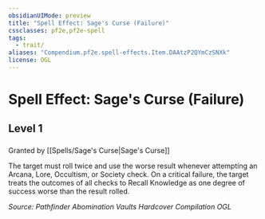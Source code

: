 ```yaml
---
obsidianUIMode: preview
title: "Spell Effect: Sage's Curse (Failure)"
cssclasses: pf2e,pf2e-spell
tags:
  - trait/
aliases: "Compendium.pf2e.spell-effects.Item.DAAtzP2QYmCzSNXk"
license: OGL
---
```

# Spell Effect: Sage's Curse (Failure)
## Level 1
### 






Granted by [[Spells/Sage's Curse|Sage's Curse]]

The target must roll twice and use the worse result whenever attempting an Arcana, Lore, Occultism, or Society check. On a critical failure, the target treats the outcomes of all checks to Recall Knowledge as one degree of success worse than the result rolled.

*Source: Pathfinder Abomination Vaults Hardcover Compilation*
*OGL*